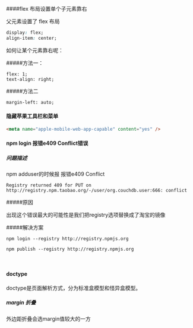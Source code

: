 ####flex 布局设置单个子元素靠右

父元素设置了 flex 布局

```css
display: flex;
align-item: center;
```

如何让某个元素靠右呢： 

#####方法一： 

```
flex: 1;
text-align: right;
```

#####方法二

```null
margin-left: auto;
```

#### 隐藏苹果工具栏和菜单

```html
<meta name="apple-mobile-web-app-capable" content="yes" />
```

#### npm login 报错e409 Conflict错误

##### 问题描述

npm adduser的时候报 报错e409 Conflict

```
Registry returned 409 for PUT on http://registry.npm.taobao.org/-/user/org.couchdb.user:666: conflict
```

#####原因

出现这个错误最大的可能性是我们把registry选项替换成了淘宝的镜像

#####解决方案

```
npm login --registry http://registry.npmjs.org

npm publish --registry http://registry.npmjs.org
```

​     

#### doctype

doctype是页面解析方式，分为标准盒模型和怪异盒模型。

##### margin 折叠

外边距折叠会选margin值较大的一方

